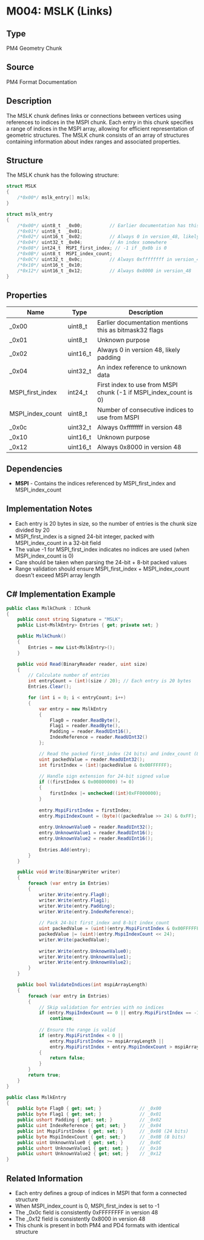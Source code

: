 # M004: MSLK (Links)

## Type
PM4 Geometry Chunk

## Source
PM4 Format Documentation

## Description
The MSLK chunk defines links or connections between vertices using references to indices in the MSPI chunk. Each entry in this chunk specifies a range of indices in the MSPI array, allowing for efficient representation of geometric structures. The MSLK chunk consists of an array of structures containing information about index ranges and associated properties.

## Structure
The MSLK chunk has the following structure:

```csharp
struct MSLK
{
    /*0x00*/ mslk_entry[] mslk;
}

struct mslk_entry
{
    /*0x00*/ uint8_t  _0x00;          // Earlier documentation has this as bitmask32 flags
    /*0x01*/ uint8_t  _0x01;
    /*0x02*/ uint16_t _0x02;          // Always 0 in version_48, likely padding
    /*0x04*/ uint32_t _0x04;          // An index somewhere
    /*0x08*/ int24_t  MSPI_first_index; // -1 if _0x0b is 0
    /*0x0B*/ uint8_t  MSPI_index_count;
    /*0x0C*/ uint32_t _0x0c;          // Always 0xffffffff in version_48
    /*0x10*/ uint16_t _0x10;
    /*0x12*/ uint16_t _0x12;          // Always 0x8000 in version_48
}
```

## Properties
| Name | Type | Description |
|------|------|-------------|
| _0x00 | uint8_t | Earlier documentation mentions this as bitmask32 flags |
| _0x01 | uint8_t | Unknown purpose |
| _0x02 | uint16_t | Always 0 in version 48, likely padding |
| _0x04 | uint32_t | An index reference to unknown data |
| MSPI_first_index | int24_t | First index to use from MSPI chunk (-1 if MSPI_index_count is 0) |
| MSPI_index_count | uint8_t | Number of consecutive indices to use from MSPI |
| _0x0c | uint32_t | Always 0xffffffff in version 48 |
| _0x10 | uint16_t | Unknown purpose |
| _0x12 | uint16_t | Always 0x8000 in version 48 |

## Dependencies
- **MSPI** - Contains the indices referenced by MSPI_first_index and MSPI_index_count

## Implementation Notes
- Each entry is 20 bytes in size, so the number of entries is the chunk size divided by 20
- MSPI_first_index is a signed 24-bit integer, packed with MSPI_index_count in a 32-bit field
- The value -1 for MSPI_first_index indicates no indices are used (when MSPI_index_count is 0)
- Care should be taken when parsing the 24-bit + 8-bit packed values
- Range validation should ensure MSPI_first_index + MSPI_index_count doesn't exceed MSPI array length

## C# Implementation Example

```csharp
public class MslkChunk : IChunk
{
    public const string Signature = "MSLK";
    public List<MslkEntry> Entries { get; private set; }

    public MslkChunk()
    {
        Entries = new List<MslkEntry>();
    }

    public void Read(BinaryReader reader, uint size)
    {
        // Calculate number of entries
        int entryCount = (int)(size / 20); // Each entry is 20 bytes
        Entries.Clear();

        for (int i = 0; i < entryCount; i++)
        {
            var entry = new MslkEntry
            {
                Flag0 = reader.ReadByte(),
                Flag1 = reader.ReadByte(),
                Padding = reader.ReadUInt16(),
                IndexReference = reader.ReadUInt32()
            };

            // Read the packed first_index (24 bits) and index_count (8 bits)
            uint packedValue = reader.ReadUInt32();
            int firstIndex = (int)(packedValue & 0x00FFFFFF);
            
            // Handle sign extension for 24-bit signed value
            if ((firstIndex & 0x00800000) != 0)
            {
                firstIndex |= unchecked((int)0xFF000000);
            }
            
            entry.MspiFirstIndex = firstIndex;
            entry.MspiIndexCount = (byte)((packedValue >> 24) & 0xFF);
            
            entry.UnknownValue0 = reader.ReadUInt32();
            entry.UnknownValue1 = reader.ReadUInt16();
            entry.UnknownValue2 = reader.ReadUInt16();
            
            Entries.Add(entry);
        }
    }

    public void Write(BinaryWriter writer)
    {
        foreach (var entry in Entries)
        {
            writer.Write(entry.Flag0);
            writer.Write(entry.Flag1);
            writer.Write(entry.Padding);
            writer.Write(entry.IndexReference);
            
            // Pack 24-bit first_index and 8-bit index_count
            uint packedValue = (uint)(entry.MspiFirstIndex & 0x00FFFFFF);
            packedValue |= (uint)(entry.MspiIndexCount << 24);
            writer.Write(packedValue);
            
            writer.Write(entry.UnknownValue0);
            writer.Write(entry.UnknownValue1);
            writer.Write(entry.UnknownValue2);
        }
    }

    public bool ValidateIndices(int mspiArrayLength)
    {
        foreach (var entry in Entries)
        {
            // Skip validation for entries with no indices
            if (entry.MspiIndexCount == 0 || entry.MspiFirstIndex == -1)
                continue;
                
            // Ensure the range is valid
            if (entry.MspiFirstIndex < 0 || 
                entry.MspiFirstIndex >= mspiArrayLength ||
                entry.MspiFirstIndex + entry.MspiIndexCount > mspiArrayLength)
            {
                return false;
            }
        }
        return true;
    }
}

public class MslkEntry
{
    public byte Flag0 { get; set; }              // _0x00
    public byte Flag1 { get; set; }              // _0x01
    public ushort Padding { get; set; }          // _0x02
    public uint IndexReference { get; set; }     // _0x04
    public int MspiFirstIndex { get; set; }      // _0x08 (24 bits)
    public byte MspiIndexCount { get; set; }     // _0x0B (8 bits)
    public uint UnknownValue0 { get; set; }      // _0x0C
    public ushort UnknownValue1 { get; set; }    // _0x10
    public ushort UnknownValue2 { get; set; }    // _0x12
}
```

## Related Information
- Each entry defines a group of indices in MSPI that form a connected structure
- When MSPI_index_count is 0, MSPI_first_index is set to -1
- The _0x0c field is consistently 0xFFFFFFFF in version 48
- The _0x12 field is consistently 0x8000 in version 48
- This chunk is present in both PM4 and PD4 formats with identical structure 